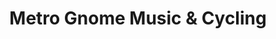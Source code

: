 ---
title: "Metro Gnome Music & Cycling"
url: /tucson/metro-gnome-music-and-cycling/
shop: musical instrument
---